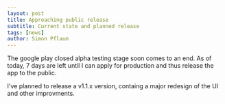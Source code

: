 ```yaml
---
layout: post
title: Approaching public release
subtitle: Current state and planned release
tags: [news]
author: Simon Pflaum
---
```


The google play closed alpha testing stage soon comes to an end. As of today, 7 days are left until I can apply for production and thus release the app to the public.

I've planned to release a v1.1.x version, containg a major redesign of the UI and other improvments. 
